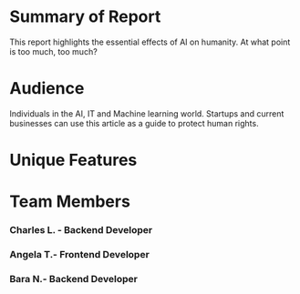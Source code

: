 
# Summary of Report
This report highlights the essential effects of AI on humanity. At what point is too much, too much?

# Audience
Individuals in the AI, IT and Machine learning world.
Startups and current businesses can use this article as a guide to protect human rights.

# Unique Features

# Team Members
### Charles L. - Backend Developer
### Angela T.- Frontend Developer
### Bara N.- Backend Developer